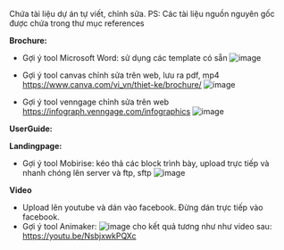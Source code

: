 Chứa tài liệu dự án tự viết, chỉnh sửa. 
PS: Các tài liệu nguồn nguyên gốc được chứa trong thư mục references

**Brochure:**

- Gợi ý tool Microsoft Word: sử dụng các template có sẵn 
![image](https://user-images.githubusercontent.com/8079397/114496088-6a021880-9c49-11eb-9157-599d3312f47b.png)

- Gợi ý tool canvas chỉnh sửa trên web, lưu ra pdf, mp4
https://www.canva.com/vi_vn/thiet-ke/brochure/
![image](https://user-images.githubusercontent.com/8079397/114496566-6d49d400-9c4a-11eb-8ee2-6e0a491c46f8.png)

- Gợi ý tool venngage chỉnh sửa trên web
https://infograph.venngage.com/infographics
![image](https://user-images.githubusercontent.com/8079397/114496600-82266780-9c4a-11eb-84fd-c91d1c23ad38.png)

**UserGuide:**

**Landingpage:**
 - Gợi ý tool Mobirise: kéo thả các block trình bày, upload trực tiếp và nhanh chóng lên server và ftp, sftp
![image](https://user-images.githubusercontent.com/8079397/114496727-c6b20300-9c4a-11eb-87e5-4a725efde69b.png)


**Video**
 - Upload lên youtube và dán vào facebook. Đừng dán trực tiếp vào facebook.
 - Gợi ý tool Animaker:
![image](https://user-images.githubusercontent.com/8079397/114497257-edbd0480-9c4b-11eb-9dc9-af6bc3166fcc.png)
cho kết quả tương như như video sau: https://youtu.be/NsbjxwkPQXc
